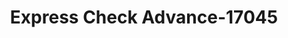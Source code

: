 ---
f_zip-code: 68025
f_state-code: NE
title: Express Check Advance-17045
f_phone: 402-727-0606
f_city-only: Fremont
f_address: 1951 E Military Ave Fremont
f_location-unique-id: '17045'
slug: express-check-advance-17045
updated-on: '2024-05-30T13:46:58.046Z'
created-on: '2024-05-30T13:36:59.803Z'
published-on: '2024-05-30T13:54:32.469Z'
f_city-state: cms/city/fremont-ne.md
f_company: cms/company/express-check-advance.md
f_state: cms/state/nebraska.md
layout: '[payday-loan].html'
tags: payday-loan
---